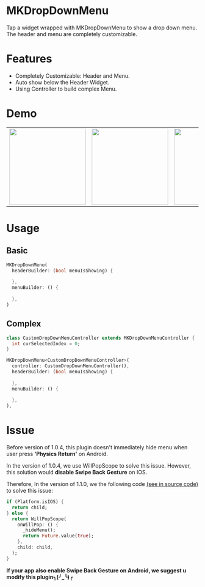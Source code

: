 # MKDropDownMenu

Tap a widget wrapped with MKDropDownMenu to show a drop down menu. The header and menu are completely customizable.

# Features

- Completely Customizable: Header and Menu.
- Auto show below the Header Widget.
- Using Controller to build complex Menu.

# Demo

<div style="text-align: center">
    <table>
        <tr>
            <td style="text-align: center">
                <a href="https://raw.githubusercontent.com/malikwang/mk_drop_down_menu/master/images/1.png">
                    <img src="https://raw.githubusercontent.com/malikwang/mk_drop_down_menu/master/images/1.png" width="200"/>
                </a>
            </td>            
            <td style="text-align: center">
                <a href="https://raw.githubusercontent.com/malikwang/mk_drop_down_menu/master/images/2.png">
                    <img src="https://raw.githubusercontent.com/malikwang/mk_drop_down_menu/master/images/2.png" width="200"/>
                </a>
            </td>  
            <td style="text-align: center">
                <a href="https://raw.githubusercontent.com/malikwang/mk_drop_down_menu/master/images/3.png">
                    <img src="https://raw.githubusercontent.com/malikwang/mk_drop_down_menu/master/images/3.png" width="200"/>
                </a>
            </td>  
        </tr>
    </table>
</div>

# Usage

## Basic

```dart
MKDropDownMenu(
  headerBuilder: (bool menuIsShowing) {
    
  },
  menuBuilder: () {
    
  },
)
```

## Complex

```dart
class CustomDropDownMenuController extends MKDropDownMenuController {
  int curSelectedIndex = 0;
}

MKDropDownMenu<CustomDropDownMenuController>(
  controller: CustomDropDownMenuController(),
  headerBuilder: (bool menuIsShowing) {
    
  },
  menuBuilder: () {
    
  },
),
```

# Issue

Before version of 1.0.4, this plugin doesn't immediately hide menu when user press **'Physics Return'** on Android.

In the version of 1.0.4, we use WillPopScope to solve this issue. However, this solution would **disable Swipe Back Gesture** on IOS.

Therefore, In the version of 1.1.0, we the following code [(see in source code)](https://github.com/malikwang/mk_drop_down_menu/blob/master/lib/src/drop_down_menu.dart#L147) to solve this issue:

```dart
if (Platform.isIOS) {
  return child;
} else {
  return WillPopScope(
    onWillPop: () {
      _hideMenu();
      return Future.value(true);
    },
    child: child,
  );
}
```

**If your app also enable Swipe Back Gesture on Android, we suggest u modify this plugin╮(╯_╰)╭**